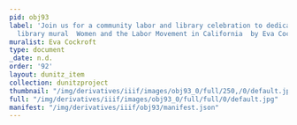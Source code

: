 ```yaml
---
pid: obj93
label: 'Join us for a community labor and library celebration to dedicate the newest
  library mural  Women and the Labor Movement in California  by Eva Cockcroft. '
muralist: Eva Cockroft
type: document
_date: n.d.
order: '92'
layout: dunitz_item
collection: dunitzproject
thumbnail: "/img/derivatives/iiif/images/obj93_0/full/250,/0/default.jpg"
full: "/img/derivatives/iiif/images/obj93_0/full/full/0/default.jpg"
manifest: "/img/derivatives/iiif/obj93/manifest.json"
---
```

